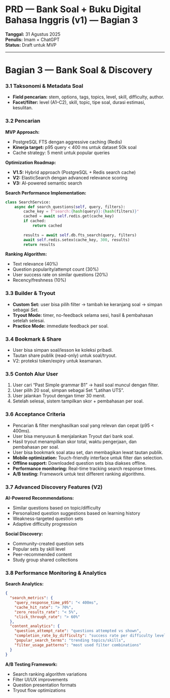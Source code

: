 # PRD — Bank Soal + Buku Digital Bahasa Inggris (v1) — Bagian 3
**Tanggal:** 31 Agustus 2025  
**Penulis:** Imam × ChatGPT  
**Status:** Draft untuk MVP

---

# Bagian 3 — Bank Soal & Discovery

### 3.1 Taksonomi & Metadata Soal
- **Field pencarian:** stem, options, tags, topics, level, skill, difficulty, author.  
- **Facet/filter:** level (A1–C2), skill, topic, tipe soal, durasi estimasi, kesulitan.

### 3.2 Pencarian
**MVP Approach:**
- PostgreSQL FTS dengan aggressive caching (Redis)
- **Kinerja target:** p95 query < 400 ms untuk dataset 50k soal
- Cache strategy: 5 menit untuk popular queries

**Optimization Roadmap:**
- **V1.5:** Hybrid approach (PostgreSQL + Redis search cache)
- **V2:** ElasticSearch dengan advanced relevance scoring
- **V3:** AI-powered semantic search

**Search Performance Implementation:**
```python
class SearchService:
    async def search_questions(self, query, filters):
        cache_key = f"search:{hash(query)}:{hash(filters)}"
        cached = await self.redis.get(cache_key)
        if cached:
            return cached
        
        results = await self.db.fts_search(query, filters)
        await self.redis.setex(cache_key, 300, results)
        return results
```

**Ranking Algorithm:**
- Text relevance (40%)
- Question popularity/attempt count (30%)
- User success rate on similar questions (20%)
- Recency/freshness (10%)

### 3.3 Builder & Tryout
- **Custom Set:** user bisa pilih filter → tambah ke keranjang soal → simpan sebagai *Set*.  
- **Tryout Mode:** timer, no-feedback selama sesi, hasil & pembahasan setelah selesai.  
- **Practice Mode:** immediate feedback per soal.

### 3.4 Bookmark & Share
- User bisa simpan soal/lesson ke koleksi pribadi.  
- Tautan share publik (read-only) untuk soal/tryout.  
- V2: proteksi token/expiry untuk keamanan.

### 3.5 Contoh Alur User
1. User cari “Past Simple grammar B1” → hasil soal muncul dengan filter.  
2. User pilih 20 soal, simpan sebagai Set “Latihan UTS”.  
3. User jalankan Tryout dengan timer 30 menit.  
4. Setelah selesai, sistem tampilkan skor + pembahasan per soal.

### 3.6 Acceptance Criteria
- Pencarian & filter menghasilkan soal yang relevan dan cepat (p95 < 400ms).  
- User bisa menyusun & menjalankan Tryout dari bank soal.  
- Hasil tryout menampilkan skor total, waktu pengerjaan, dan pembahasan per soal.  
- User bisa bookmark soal atau set, dan membagikan lewat tautan publik.
- **Mobile optimization:** Touch-friendly interface untuk filter dan selection.
- **Offline support:** Downloaded question sets bisa diakses offline.
- **Performance monitoring:** Real-time tracking search response times.
- **A/B testing:** Framework untuk test different ranking algorithms.

### 3.7 Advanced Discovery Features (V2)
**AI-Powered Recommendations:**
- Similar questions based on topic/difficulty
- Personalized question suggestions based on learning history
- Weakness-targeted question sets
- Adaptive difficulty progression

**Social Discovery:**
- Community-created question sets
- Popular sets by skill level
- Peer-recommended content
- Study group shared collections

### 3.8 Performance Monitoring & Analytics
**Search Analytics:**
```json
{
  "search_metrics": {
    "query_response_time_p95": "< 400ms",
    "cache_hit_rate": "> 70%",
    "zero_results_rate": "< 5%",
    "click_through_rate": "> 60%"
  },
  "content_analytics": {
    "question_attempt_rate": "questions attempted vs shown",
    "completion_rate_by_difficulty": "success rate per difficulty level",
    "popular_search_terms": "trending topics/skills",
    "filter_usage_patterns": "most used filter combinations"
  }
}
```

**A/B Testing Framework:**
- Search ranking algorithm variations
- Filter UI/UX improvements
- Question presentation formats
- Tryout flow optimizations
